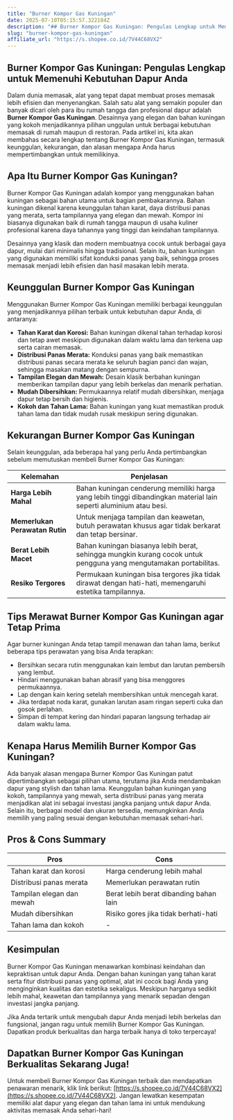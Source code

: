 ```yaml
---
title: "Burner Kompor Gas Kuningan"
date: 2025-07-10T05:15:57.322184Z
description: "## Burner Kompor Gas Kuningan: Pengulas Lengkap untuk Memenuhi Kebutuhan Dapur Anda..."
slug: "burner-kompor-gas-kuningan"
affiliate_url: "https://s.shopee.co.id/7V44C68VX2"
---
```

## Burner Kompor Gas Kuningan: Pengulas Lengkap untuk Memenuhi Kebutuhan Dapur Anda

Dalam dunia memasak, alat yang tepat dapat membuat proses memasak lebih efisien dan menyenangkan. Salah satu alat yang semakin populer dan banyak dicari oleh para ibu rumah tangga dan profesional dapur adalah **Burner Kompor Gas Kuningan**. Desainnya yang elegan dan bahan kuningan yang kokoh menjadikannya pilihan unggulan untuk berbagai kebutuhan memasak di rumah maupun di restoran. Pada artikel ini, kita akan membahas secara lengkap tentang Burner Kompor Gas Kuningan, termasuk keunggulan, kekurangan, dan alasan mengapa Anda harus mempertimbangkan untuk memilikinya.

## Apa Itu Burner Kompor Gas Kuningan?

Burner Kompor Gas Kuningan adalah kompor yang menggunakan bahan kuningan sebagai bahan utama untuk bagian pembakarannya. Bahan kuningan dikenal karena keunggulan tahan karat, daya distribusi panas yang merata, serta tampilannya yang elegan dan mewah. Kompor ini biasanya digunakan baik di rumah tangga maupun di usaha kuliner profesional karena daya tahannya yang tinggi dan keindahan tampilannya.

Desainnya yang klasik dan modern membuatnya cocok untuk berbagai gaya dapur, mulai dari minimalis hingga tradisional. Selain itu, bahan kuningan yang digunakan memiliki sifat konduksi panas yang baik, sehingga proses memasak menjadi lebih efisien dan hasil masakan lebih merata.

## Keunggulan Burner Kompor Gas Kuningan

Menggunakan Burner Kompor Gas Kuningan memiliki berbagai keunggulan yang menjadikannya pilihan terbaik untuk kebutuhan dapur Anda, di antaranya:

- **Tahan Karat dan Korosi:** Bahan kuningan dikenal tahan terhadap korosi dan tetap awet meskipun digunakan dalam waktu lama dan terkena uap serta cairan memasak.
- **Distribusi Panas Merata:** Konduksi panas yang baik memastikan distribusi panas secara merata ke seluruh bagian panci dan wajan, sehingga masakan matang dengan sempurna.
- **Tampilan Elegan dan Mewah:** Desain klasik berbahan kuningan memberikan tampilan dapur yang lebih berkelas dan menarik perhatian.
- **Mudah Dibersihkan:** Permukaannya relatif mudah dibersihkan, menjaga dapur tetap bersih dan higienis.
- **Kokoh dan Tahan Lama:** Bahan kuningan yang kuat memastikan produk tahan lama dan tidak mudah rusak meskipun sering digunakan.

## Kekurangan Burner Kompor Gas Kuningan

Selain keunggulan, ada beberapa hal yang perlu Anda pertimbangkan sebelum memutuskan membeli Burner Kompor Gas Kuningan:

| Kelemahan | Penjelasan |
| --- | --- |
| **Harga Lebih Mahal** | Bahan kuningan cenderung memiliki harga yang lebih tinggi dibandingkan material lain seperti aluminium atau besi. |
| **Memerlukan Perawatan Rutin** | Untuk menjaga tampilan dan keawetan, butuh perawatan khusus agar tidak berkarat dan tetap bersinar. |
| **Berat Lebih Macet** | Bahan kuningan biasanya lebih berat, sehingga mungkin kurang cocok untuk pengguna yang mengutamakan portabilitas. |
| **Resiko Tergores** | Permukaan kuningan bisa tergores jika tidak dirawat dengan hati-hati, memengaruhi estetika tampilannya. |

## Tips Merawat Burner Kompor Gas Kuningan agar Tetap Prima

Agar burner kuningan Anda tetap tampil menawan dan tahan lama, berikut beberapa tips perawatan yang bisa Anda terapkan:

- Bersihkan secara rutin menggunakan kain lembut dan larutan pembersih yang lembut.
- Hindari menggunakan bahan abrasif yang bisa menggores permukaannya.
- Lap dengan kain kering setelah membersihkan untuk mencegah karat.
- Jika terdapat noda karat, gunakan larutan asam ringan seperti cuka dan gosok perlahan.
- Simpan di tempat kering dan hindari paparan langsung terhadap air dalam waktu lama.

## Kenapa Harus Memilih Burner Kompor Gas Kuningan?

Ada banyak alasan mengapa Burner Kompor Gas Kuningan patut dipertimbangkan sebagai pilihan utama, terutama jika Anda mendambakan dapur yang stylish dan tahan lama. Keunggulan bahan kuningan yang kokoh, tampilannya yang mewah, serta distribusi panas yang merata menjadikan alat ini sebagai investasi jangka panjang untuk dapur Anda. Selain itu, berbagai model dan ukuran tersedia, memungkinkan Anda memilih yang paling sesuai dengan kebutuhan memasak sehari-hari.

## Pros & Cons Summary

| **Pros** | **Cons** |
| --- | --- |
| Tahan karat dan korosi | Harga cenderung lebih mahal |
| Distribusi panas merata | Memerlukan perawatan rutin |
| Tampilan elegan dan mewah | Berat lebih berat dibanding bahan lain |
| Mudah dibersihkan | Risiko gores jika tidak berhati-hati |
| Tahan lama dan kokoh | - |

## Kesimpulan

Burner Kompor Gas Kuningan menawarkan kombinasi keindahan dan kepraktisan untuk dapur Anda. Dengan bahan kuningan yang tahan karat serta fitur distribusi panas yang optimal, alat ini cocok bagi Anda yang menginginkan kualitas dan estetika sekaligus. Meskipun harganya sedikit lebih mahal, keawetan dan tampilannya yang menarik sepadan dengan investasi jangka panjang.

Jika Anda tertarik untuk mengubah dapur Anda menjadi lebih berkelas dan fungsional, jangan ragu untuk memilih Burner Kompor Gas Kuningan. Dapatkan produk berkualitas dan harga terbaik hanya di toko terpercaya!

## Dapatkan Burner Kompor Gas Kuningan Berkualitas Sekarang Juga!

Untuk membeli Burner Kompor Gas Kuningan terbaik dan mendapatkan penawaran menarik, klik link berikut: [https://s.shopee.co.id/7V44C68VX2](https://s.shopee.co.id/7V44C68VX2). Jangan lewatkan kesempatan memiliki alat dapur yang elegan dan tahan lama ini untuk mendukung aktivitas memasak Anda sehari-hari!